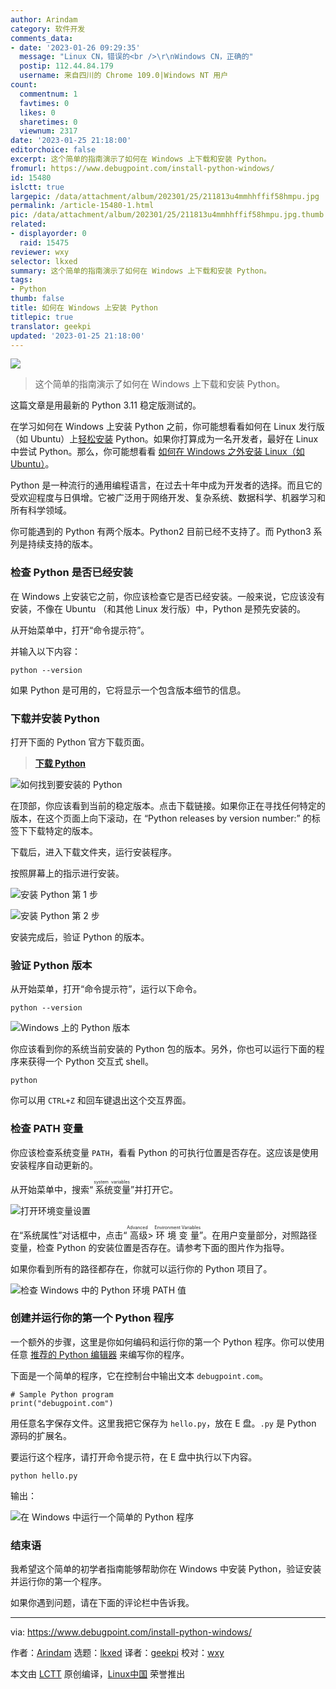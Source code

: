 ```yaml
---
author: Arindam
category: 软件开发
comments_data:
- date: '2023-01-26 09:29:35'
  message: "Linux CN，错误的<br />\r\nWindows CN，正确的"
  postip: 112.44.84.179
  username: 来自四川的 Chrome 109.0|Windows NT 用户
count:
  commentnum: 1
  favtimes: 0
  likes: 0
  sharetimes: 0
  viewnum: 2317
date: '2023-01-25 21:18:00'
editorchoice: false
excerpt: 这个简单的指南演示了如何在 Windows 上下载和安装 Python。
fromurl: https://www.debugpoint.com/install-python-windows/
id: 15480
islctt: true
largepic: /data/attachment/album/202301/25/211813u4mmhhffif58hmpu.jpg
permalink: /article-15480-1.html
pic: /data/attachment/album/202301/25/211813u4mmhhffif58hmpu.jpg.thumb.jpg
related:
- displayorder: 0
  raid: 15475
reviewer: wxy
selector: lkxed
summary: 这个简单的指南演示了如何在 Windows 上下载和安装 Python。
tags:
- Python
thumb: false
title: 如何在 Windows 上安装 Python
titlepic: true
translator: geekpi
updated: '2023-01-25 21:18:00'
---
```


![](/data/attachment/album/202301/25/211813u4mmhhffif58hmpu.jpg)



> 
> 这个简单的指南演示了如何在 Windows 上下载和安装 Python。
> 
> 
> 


这篇文章是用最新的 Python 3.11 稳定版测试的。


在学习如何在 Windows 上安装 Python 之前，你可能想看看如何在 Linux 发行版（如 Ubuntu）上[轻松安装](/article-15475-1.html) Python。如果你打算成为一名开发者，最好在 Linux 中尝试 Python。那么，你可能想看看 [如何在 Windows 之外安装 Linux（如 Ubuntu）](https://www.debugpoint.com/complete-guide-how-dual-boot-ubuntu-windows/)。


Python 是一种流行的通用编程语言，在过去十年中成为开发者的选择。而且它的受欢迎程度与日俱增。它被广泛用于网络开发、复杂系统、数据科学、机器学习和所有科学领域。


你可能遇到的 Python 有两个版本。Python2 目前已经不支持了。而 Python3 系列是持续支持的版本。


### 检查 Python 是否已经安装


在 Windows 上安装它之前，你应该检查它是否已经安装。一般来说，它应该没有安装，不像在 Ubuntu （和其他 Linux 发行版）中，Python 是预先安装的。


从开始菜单中，打开“命令提示符”。


并输入以下内容：



```
python --version

```

如果 Python 是可用的，它将显示一个包含版本细节的信息。


### 下载并安装 Python


打开下面的 Python 官方下载页面。



> 
> **[下载 Python](https://www.python.org/downloads/)**
> 
> 
> 


![如何找到要安装的 Python](/data/attachment/album/202301/25/212051d3ym01036v0cym66.jpg)


在顶部，你应该看到当前的稳定版本。点击下载链接。如果你正在寻找任何特定的版本，在这个页面上向下滚动，在 “Python releases by version number:” 的标签下下载特定的版本。


下载后，进入下载文件夹，运行安装程序。


按照屏幕上的指示进行安装。


![安装 Python 第 1 步](/data/attachment/album/202301/25/212058zdz7dk0ftu7ku6rd.jpg)


![安装 Python 第 2 步](/data/attachment/album/202301/25/212107bgzj2u8cc79cc7sc.jpg)


安装完成后，验证 Python 的版本。


### 验证 Python 版本


从开始菜单，打开“命令提示符”，运行以下命令。



```
python --version

```

![Windows 上的 Python 版本](/data/attachment/album/202301/25/212115xpfz68mpmfhty8wf.jpg)


你应该看到你的系统当前安装的 Python 包的版本。另外，你也可以运行下面的程序来获得一个 Python 交互式 shell。



```
python

```

你可以用 `CTRL+Z` 和回车键退出这个交互界面。


### 检查 PATH 变量


你应该检查系统变量 `PATH`，看看 Python 的可执行位置是否存在。这应该是使用安装程序自动更新的。


从开始菜单中，搜索“<ruby> 系统变量 <rt>  system variables </rt></ruby>”并打开它。


![打开环境变量设置](/data/attachment/album/202301/25/212121zlccq989v8zlluuq.jpg)


在“系统属性”对话框中，点击“<ruby> 高级 <rt>  Advanced </rt></ruby> > <ruby> 环境变量 <rt>  Environment Variables </rt></ruby>”。在用户变量部分，对照路径变量，检查 Python 的安装位置是否存在。请参考下面的图片作为指导。


如果你看到所有的路径都存在，你就可以运行你的 Python 项目了。


![检查 Windows 中的 Python 环境 PATH 值](/data/attachment/album/202301/25/212134machh12h8gu6a186.jpg)


### 创建并运行你的第一个 Python 程序


一个额外的步骤，这里是你如何编码和运行你的第一个 Python 程序。你可以使用任意 [推荐的 Python 编辑器](https://www.debugpoint.com/5-best-python-ide-code-editor/) 来编写你的程序。


下面是一个简单的程序，它在控制台中输出文本 `debugpoint.com`。



```
# Sample Python program
print("debugpoint.com")

```

用任意名字保存文件。这里我把它保存为 `hello.py`，放在 E 盘。`.py` 是 Python 源码的扩展名。


要运行这个程序，请打开命令提示符，在 E 盘中执行以下内容。



```
python hello.py

```

输出：


![在 Windows 中运行一个简单的 Python 程序](/data/attachment/album/202301/25/212141x8o60xq0xnhxhdxo.jpg)


### 结束语


我希望这个简单的初学者指南能够帮助你在 Windows 中安装 Python，验证安装并运行你的第一个程序。


如果你遇到问题，请在下面的评论栏中告诉我。




---


via: <https://www.debugpoint.com/install-python-windows/>


作者：[Arindam](https://www.debugpoint.com/author/admin1/) 选题：[lkxed](https://github.com/lkxed) 译者：[geekpi](https://github.com/geekpi) 校对：[wxy](https://github.com/wxy)


本文由 [LCTT](https://github.com/LCTT/TranslateProject) 原创编译，[Linux中国](https://linux.cn/) 荣誉推出